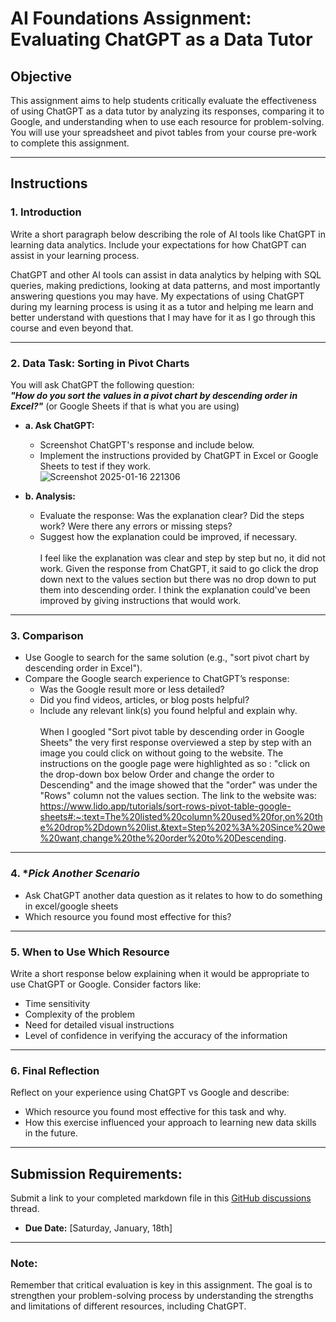 # **AI Foundations Assignment: Evaluating ChatGPT as a Data Tutor**

## **Objective**  
This assignment aims to help students critically evaluate the effectiveness of using ChatGPT as a data tutor by analyzing its responses, comparing it to Google, and understanding when to use each resource for problem-solving. You will use your spreadsheet and pivot tables from your course pre-work to complete this assignment.  

---

## **Instructions**

### 1. **Introduction**  
Write a short paragraph below describing the role of AI tools like ChatGPT in learning data analytics. Include your expectations for how ChatGPT can assist in your learning process.

ChatGPT and other AI tools can assist in data analytics by helping with SQL queries, making predictions, looking at data patterns, and most importantly answering questions you may have. My expectations of using ChatGPT during my learning process is using it as a tutor and helping me learn and better understand with questions that I may have for it as I go through this course and even beyond that. 

---

### 2. **Data Task: Sorting in Pivot Charts**  

You will ask ChatGPT the following question:  
**_"How do you sort the values in a pivot chart by descending order in Excel?"_** (or Google Sheets if that is what you are using) 

- **a. Ask ChatGPT:**  
  - Screenshot ChatGPT's response and include below. 
  - Implement the instructions provided by ChatGPT in Excel or Google Sheets to test if they work.    
![Screenshot 2025-01-16 221306](https://github.com/user-attachments/assets/94b235f3-05ff-472a-9e12-f43400ecd7ce)


- **b. Analysis:**  
  - Evaluate the response: Was the explanation clear? Did the steps work? Were there any errors or missing steps?  
  - Suggest how the explanation could be improved, if necessary.\
    \
I feel like the explanation was clear and step by step but no, it did not work. Given the response from ChatGPT, it said to go click the drop down next to the values section but there was no drop down to put them into descending order. I think the explanation could've been improved by giving instructions that would work. 
---

### 3. **Comparison**  
- Use Google to search for the same solution (e.g., "sort pivot chart by descending order in Excel").  
- Compare the Google search experience to ChatGPT’s response:  
  - Was the Google result more or less detailed?  
  - Did you find videos, articles, or blog posts helpful?  
  - Include any relevant link(s) you found helpful and explain why.\
    \
When I googled "Sort pivot table by descending order in Google Sheets" the very first response overviewed a step by step with an image you could click on without going to the website. The instructions on the google page were highlighted as  so : "click on the drop-down box below Order and change the order to Descending" and the image showed that the "order" was under the "Rows" column not the values section. 
The link to the website was: https://www.lido.app/tutorials/sort-rows-pivot-table-google-sheets#:~:text=The%20listed%20column%20used%20for,on%20the%20drop%2Ddown%20list.&text=Step%202%3A%20Since%20we%20want,change%20the%20order%20to%20Descending.
---

### 4. **Pick Another Scenario*  
- Ask ChatGPT another data question as it relates to how to do something in excel/google sheets 
- Which resource you found most effective for this? 
---

### 5. **When to Use Which Resource**  
Write a short response below explaining when it would be appropriate to use ChatGPT or Google. Consider factors like:  
- Time sensitivity  
- Complexity of the problem  
- Need for detailed visual instructions  
- Level of confidence in verifying the accuracy of the information  

---

### 6. **Final Reflection**  
Reflect on your experience using ChatGPT vs Google and describe:  
- Which resource you found most effective for this task and why.  
- How this exercise influenced your approach to learning new data skills in the future.  

---

## **Submission Requirements:**  
Submit a link to your completed markdown file in this [GitHub discussions](https://github.com/Tech-Moms/data-analytics-winter-2025/discussions/4) thread.  
- **Due Date:** [Saturday, January, 18th]  

---

### **Note:**  
Remember that critical evaluation is key in this assignment. The goal is to strengthen your problem-solving process by understanding the strengths and limitations of different resources, including ChatGPT.
